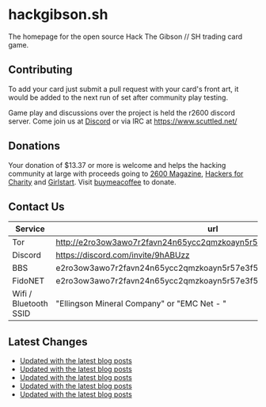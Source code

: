 # hackgibson.sh
The homepage for the open source Hack The Gibson // SH trading card game.


## Contributing

To add your card just submit a pull request with your card's front art, it would be added to the next run of set after community play testing.

Game play and discussions over the project is held the r2600 discord server. Come join us at [Discord](https://discord.com/invite/9hABUzz) or via IRC at https://www.scuttled.net/


## Donations

Your donation of $13.37 or more is welcome and helps the hacking community at large with proceeds going to [2600 Magazine](https://2600.com/), [Hackers for Charity](https://hackersforcharity.org) and [Girlstart](https://girlstart.org).  Visit [buymeacoffee](https://www.buymeacoffee.com/hackgibson.sh) to donate.


## Contact Us

Service | url
-|-
Tor | http://e2ro3ow3awo7r2favn24n65ycc2qmzkoayn5r57e3f56nvjwdcgg32ad.onion
Discord | https://discord.com/invite/9hABUzz
BBS | e2ro3ow3awo7r2favn24n65ycc2qmzkoayn5r57e3f56nvjwdcgg32ad.onion:23
FidoNET | e2ro3ow3awo7r2favn24n65ycc2qmzkoayn5r57e3f56nvjwdcgg32ad.onion:24554
Wifi / Bluetooth SSID | "Ellingson Mineral Company" or "EMC Net - <fidonet address>"

## Latest Changes
<!-- BLOG-POST-LIST:START -->
- [Updated with the latest blog posts](https://github.com/DFW2600/hackgibson.sh/commit/c760ba49d045dde119d3110b216b4fcd711af562)
- [Updated with the latest blog posts](https://github.com/DFW2600/hackgibson.sh/commit/63aa2246a5ef03e989133d35a317b350a288a852)
- [Updated with the latest blog posts](https://github.com/DFW2600/hackgibson.sh/commit/418a006880c5854ae0bba54260a68557c8d0e6b4)
- [Updated with the latest blog posts](https://github.com/DFW2600/hackgibson.sh/commit/e95a70cb81c17303d40bdf22697fc3092be1c3f1)
- [Updated with the latest blog posts](https://github.com/DFW2600/hackgibson.sh/commit/994c40aded53a1bac9b5bc93d822cdbb5fa4c8d7)
<!-- BLOG-POST-LIST:END -->
